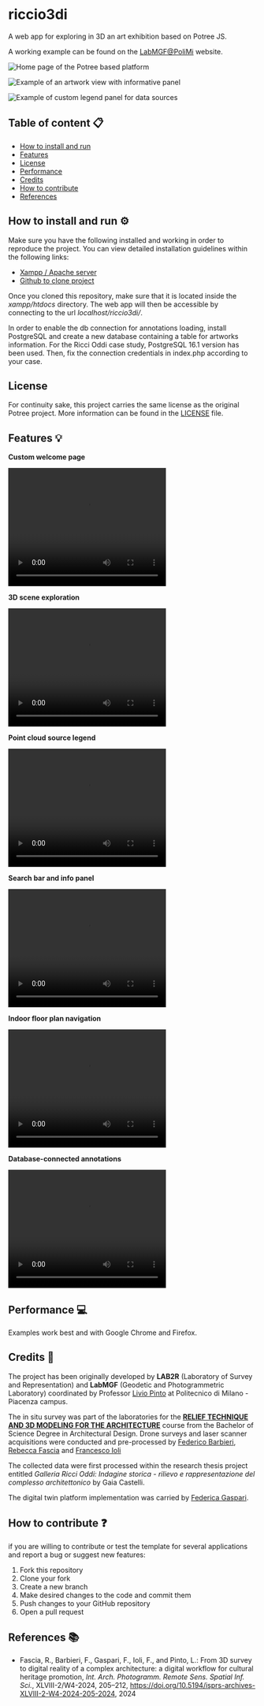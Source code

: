 # riccio3di
A web app for exploring in 3D an art exhibition based on Potree JS.

A working example can be found on the [LabMGF@PoliMi](https://labmgf.dica.polimi.it/pujob/riccio3di/) website.

![Home page of the Potree based platform](./screenshots/riccio3di-welcomepanel.png "Homepage of the Potree based platform of the Ricci Oddi Gallery in Piacenza (Italy)")

![Example of an artwork view with informative panel](./screenshots/riccio3di-artworkpanel.png "Example of an artwork view with informative panel in the indoor pointcloud")

![Example of custom legend panel for data sources](./screenshots/riccio3di-legendpanel.png "Example of custom legend panel for data sources")

## **Table of content** 📋

- [How to install and run](#how-to-install-and-run-⚙)
- [Features](#features-💡)
- [License](#license)
- [Performance](#performance-💻)
- [Credits](#credits-👥)
- [How to contribute](#how-to-contribute-❓)
- [References](#references-📚)

## **How to install and run** ⚙

Make sure you have the following installed and working in order to reproduce the project. You can view detailed installation guidelines within the following links:
* [Xampp / Apache server](https://www.apachefriends.org/index.html)
* [Github to clone project](https://git-scm.com/downloads)

Once you cloned this repository, make sure that it is located inside the *xampp/htdocs* directory. The web app will then be accessible by connecting to the url *localhost/riccio3di/*.

In order to enable the db connection for annotations loading, install PostgreSQL and create a new database containing a table for artworks information. For the Ricci Oddi case study, PostgreSQL 16.1 version has been used.
Then, fix the connection credentials in index.php according to your case.

## **License**

For continuity sake, this project carries the same license as the original Potree project. More information can be found in the [LICENSE](https://github.com/Tars4815/riccio3di/blob/main/LICENCE) file.

## **Features** 💡

**Custom welcome page**

<video width="320" height="240" controls>
  <source src="assets/video/welcome-page.mp4" type="video/mp4">
</video>

**3D scene exploration**

<video width="320" height="240" controls>
  <source src="assets/video/3d-scene-exploration.mp4" type="video/mp4">
</video>

**Point cloud source legend**

<video width="320" height="240" controls>
  <source src="assets/video/point-cloud-source-legend.mp4" type="video/mp4">
</video>

**Search bar and info panel**

<video width="320" height="240" controls>
  <source src="assets/video/search-bar-info-panel.mp4" type="video/mp4">
</video>

**Indoor floor plan navigation**

<video width="320" height="240" controls>
  <source src="assets/video/indoor-floor-plan-navigation.mp4" type="video/mp4">
</video>

**Database-connected annotations**

<video width="320" height="240" controls>
  <source src="assets/video/database-connected-annotations.mp4" type="video/mp4">
</video>

## **Performance** 💻
Examples work best and with Google Chrome and Firefox.

## **Credits** 👥

The project has been originally developed by **LAB2R** (Laboratory of Survey and Representation) and **LabMGF** (Geodetic and Photogrammetric Laboratory) coordinated by Professor [Livio Pinto](https://www.researchgate.net/profile/Livio-Pinto) at Politecnico di Milano - Piacenza campus.

The in situ survey was part of the laboratories for the [**RELIEF TECHNIQUE AND 3D MODELING FOR THE ARCHITECTURE**](https://www11.ceda.polimi.it/schedaincarico/schedaincarico/controller/scheda_pubblica/SchedaPublic.do?&evn_default=evento&c_classe=735710&polij_device_category=DESKTOP&__pj0=0&__pj1=93e89e7f2db93a52f4de53beb4e38ea2) course from the Bachelor of Science Degree in Architectural Design. Drone surveys and laser scanner acquisitions were conducted and pre-processed by [Federico Barbieri](https://www.linkedin.com/in/federico-barbieri-8006a0228/), [Rebecca Fascia](https://www.linkedin.com/in/rebecca-fascia-a82b10223/) and [Francesco Ioli](https://www.linkedin.com/in/francesco-ioli-640061160/)

The collected data were first processed within the research thesis project entitled *Galleria Ricci Oddi: Indagine storica - rilievo e rappresentazione del complesso architettonico* by Gaia Castelli.

The digital twin platform implementation was carried by [Federica Gaspari](https://www.linkedin.com/in/federicagaspari/).

## **How to contribute** ❓

if you are willing to contribute or test the template for several applications and report a bug or suggest new features:
1. Fork this repository
2. Clone your fork
3. Create a new branch
4. Make desired changes to the code and commit them
5. Push changes to your GitHub repository
6. Open a pull request

## References 📚

* Fascia, R., Barbieri, F., Gaspari, F., Ioli, F., and Pinto, L.: From 3D survey to digital reality of a complex architecture: a digital workflow for cultural heritage promotion, *Int. Arch. Photogramm. Remote Sens. Spatial Inf. Sci.*, XLVIII-2/W4-2024, 205–212, https://doi.org/10.5194/isprs-archives-XLVIII-2-W4-2024-205-2024, 2024

